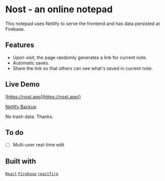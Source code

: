 # Nost - an online notepad

This notepad uses Netlify to serve the frontend and has data persisted at Firebase. 

## Features

- Upon visit, the page randomly generates a link for current note. 
- Automatic saves. 
- Share the link so that others can see what's saved in current note. 

## Live Demo

[https://nost.app](https://nost.app/)

[Netlify Backup](https://sateli-notes.netlify.app)

No trash data. Thanks. 

## To do

- [ ] Multi-user real-time edit

## Built with

[`React`](https://reactjs.org/)
[`Firebase`](https://firebase.google.com/)
[`reactfire`](https://github.com/FirebaseExtended/reactfire)
